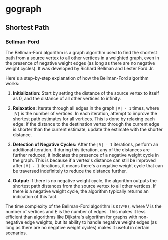 # gograph

## Shortest Path

### Bellman-Ford

The Bellman-Ford algorithm is a graph algorithm used to find the shortest path from a source vertex to all other
vertices in a weighted graph, even in the presence of negative weight edges (as long as there are no negative weight
cycles). It was developed by Richard Bellman and Lester Ford Jr.

Here's a step-by-step explanation of how the Bellman-Ford algorithm works:

1. **Initialization:** Start by setting the distance of the source vertex to itself as 0,
   and the distance of all other vertices to infinity.

2. **Relaxation:** Iterate through all edges in the graph `|V| - 1` times, where `|V|` is
   the number of vertices. In each iteration, attempt to improve the shortest path estimates
   for all vertices. This is done by relaxing each edge: if the distance to the destination
   vertex through the current edge is shorter than the current estimate, update the estimate with the shorter distance.

3. **Detection of Negative Cycles:** After the `|V| - 1` iterations, perform an additional iteration.
   If during this iteration, any of the distances are further reduced, it indicates the presence of a
   negative weight cycle in the graph. This is because if a vertex's distance can still be improved
   after `|V| - 1` iterations, it means there's a negative weight cycle that can be traversed indefinitely
   to reduce the distance further.

4. **Output:** If there is no negative weight cycle, the algorithm outputs the shortest path
   distances from the source vertex to all other vertices. If there is a negative weight cycle,
   the algorithm typically returns an indication of this fact.

The time complexity of the Bellman-Ford algorithm is `O(V*E)`, where V is the number of vertices and E
is the number of edges. This makes it less efficient than algorithms like Dijkstra's algorithm for
graphs with non-negative edge weights, but its ability to handle negative weight edges (as long as
there are no negative weight cycles) makes it useful in certain scenarios.


